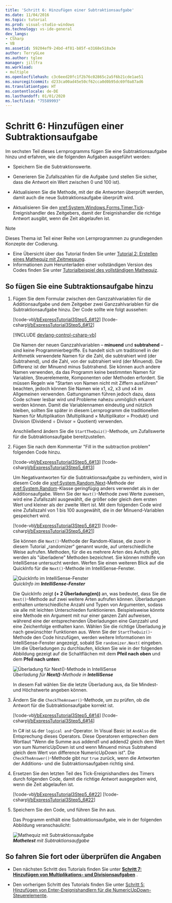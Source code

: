 ```yaml
---
title: 'Schritt 6: Hinzufügen einer Subtraktionsaufgabe'
ms.date: 11/04/2016
ms.topic: tutorial
ms.prod: visual-studio-windows
ms.technology: vs-ide-general
dev_langs:
- CSharp
- VB
ms.assetid: 59204ef9-24bd-4f81-b85f-e3168e518a3e
author: TerryGLee
ms.author: tglee
manager: jillfra
ms.workload:
- multiple
ms.openlocfilehash: c3c6eed20fc1f2b76c02865c2a5f6b21cde1ae51
ms.sourcegitcommit: d233ca00ad45e50cf62cca0d0b95dc69f0a87ad6
ms.translationtype: HT
ms.contentlocale: de-DE
ms.lasthandoff: 01/01/2020
ms.locfileid: "75589993"
---
```

# <a name="step-6-add-a-subtraction-problem"></a>Schritt 6: Hinzufügen einer Subtraktionsaufgabe
Im sechsten Teil dieses Lernprogramms fügen Sie eine Subtraktionsaufgabe hinzu und erfahren, wie die folgenden Aufgaben ausgeführt werden:

- Speichern Sie die Subtraktionswerte.

- Generieren Sie Zufallszahlen für die Aufgabe (und stellen Sie sicher, dass die Antwort ein Wert zwischen 0 und 100 ist).

- Aktualisieren Sie die Methode, mit der die Antworten überprüft werden, damit auch die neue Subtraktionsaufgabe überprüft wird.

- Aktualisieren Sie den <xref:System.Windows.Forms.Timer.Tick>-Ereignishandler des Zeitgebers, damit der Ereignishandler die richtige Antwort ausgibt, wenn die Zeit abgelaufen ist.

> [!NOTE]
> Dieses Thema ist Teil einer Reihe von Lernprogrammen zu grundlegenden Konzepte der Codierung.
> - Eine Übersicht über das Tutorial finden Sie unter [Tutorial 2: Erstellen eines Mathequiz mit Zeitmessung](../ide/tutorial-2-create-a-timed-math-quiz.md).
> - Informationen zum Herunterladen einer vollständigen Version des Codes finden Sie unter [Tutorialbeispiel des vollständigen Mathequiz](https://code.msdn.microsoft.com/Complete-Math-Quiz-8581813c).

## <a name="to-add-a-subtraction-problem"></a>So fügen Sie eine Subtraktionsaufgabe hinzu

1. Fügen Sie dem Formular zwischen den Ganzzahlvariablen für die Additionsaufgabe und dem Zeitgeber zwei Ganzzahlvariablen für die Subtraktionsaufgabe hinzu. Der Code sollte wie folgt aussehen:

     [!code-vb[VbExpressTutorial3Step5_6#12](../ide/codesnippet/VisualBasic/step-6-add-a-subtraction-problem_1.vb)]
     [!code-csharp[VbExpressTutorial3Step5_6#12](../ide/codesnippet/CSharp/step-6-add-a-subtraction-problem_1.cs)]

     [!INCLUDE [devlang-control-csharp-vb](./includes/devlang-control-csharp-vb.md)]

     Die Namen der neuen Ganzzahlvariablen – **minuend** und **subtrahend** – sind keine Programmierbegriffe. Es handelt sich um traditionell in der Arithmetik verwendete Namen für die Zahl, die subtrahiert wird (der Subtrahend), und die Zahl, von der subtrahiert wird (der Minuend). Die Differenz ist der Minuend minus Subtrahend. Sie können auch andere Namen verwenden, da das Programm keine bestimmten Namen für Variablen, Steuerelemente, Komponenten oder Methoden erfordert. Sie müssen Regeln wie "Starten von Namen nicht mit Ziffern ausführen" beachten, jedoch können Sie Namen wie x1, x2, x3 und x4 im Allgemeinen verwenden. Gattungsnamen führen jedoch dazu, dass Code schwer lesbar wird und Probleme nahezu unmöglich erkannt werden können. Damit die Variablennamen eindeutig und nützlich bleiben, sollten Sie später in diesem Lernprogramm die traditionellen Namen für Multiplikation (Multiplikand × Multiplikator = Produkt) und Division (Dividend ÷ Divisor = Quotient) verwenden.

     Anschließend ändern Sie die `StartTheQuiz()`-Methode, um Zufallswerte für die Subtraktionsaufgabe bereitzustellen.

2. Fügen Sie nach dem Kommentar "Fill in the subtraction problem" folgenden Code hinzu.

     [!code-vb[VbExpressTutorial3Step5_6#13](../ide/codesnippet/VisualBasic/step-6-add-a-subtraction-problem_2.vb)]
     [!code-csharp[VbExpressTutorial3Step5_6#13](../ide/codesnippet/CSharp/step-6-add-a-subtraction-problem_2.cs)]

     Um Negativantworten für die Subtraktionsaufgabe zu verhindern, wird in diesem Code die <xref:System.Random.Next>-Methode der <xref:System.Random>-Klasse geringfügig anders verwendet als in der Additionsaufgabe. Wenn Sie der `Next()`-Methode zwei Werte zuweisen, wird eine Zufallszahl ausgewählt, die größer oder gleich dem ersten Wert und kleiner als der zweite Wert ist. Mit dem folgenden Code wird eine Zufallszahl von 1 bis 100 ausgewählt, die in der Minuend-Variablen gespeichert wird.

     [!code-vb[VbExpressTutorial3Step5_6#21](../ide/codesnippet/VisualBasic/step-6-add-a-subtraction-problem_3.vb)]
     [!code-csharp[VbExpressTutorial3Step5_6#21](../ide/codesnippet/CSharp/step-6-add-a-subtraction-problem_3.cs)]

     Sie können die `Next()`-Methode der Random-Klasse, die zuvor in diesem Tutorial „randomizer“ genannt wurde, auf unterschiedliche Weise aufrufen. Methoden, für die es mehrere Arten des Aufrufs gibt, werden als "überladene" Methoden bezeichnet. Sie können mithilfe von IntelliSense untersucht werden. Werfen Sie einen weiteren Blick auf die QuickInfo für die `Next()`-Methode im IntelliSense-Fenster.

     ![QuickInfo im IntelliSense-Fenster](../ide/media/express_overloads.png)<br/>
*QuickInfo im* ***IntelliSense-Fenster***

     Die QuickInfo zeigt **(+ 2 Überladung(en))** an, was bedeutet, dass Sie die `Next()`-Methode auf zwei weitere Arten aufrufen können. Überladungen enthalten unterschiedliche Anzahl und Typen von Argumenten, sodass sie alle mit leichten Unterschieden funktionieren. Beispielsweise könnte eine Methode ein Argument mit nur einer ganzen Zahl aufweisen, während eine der entsprechenden Überladungen eine Ganzzahl und eine Zeichenfolge enthalten kann. Wählen Sie die richtige Überladung je nach gewünschter Funktionen aus. Wenn Sie der `StartTheQuiz()`-Methode den Code hinzufügen, werden weitere Informationen im IntelliSense-Fenster angezeigt, sobald Sie `randomizer.Next(` eingeben. Um die Überladungen zu durchlaufen, klicken Sie wie in der folgenden Abbildung gezeigt auf die Schaltflächen mit dem **Pfeil nach oben** und dem **Pfeil nach unten**:

     ![Überladung für Next&#40;&#41;-Methode in IntelliSense](../ide/media/express_nextoverload.png)<br/>
*Überladung für* ***Next()***-*Methode in* ***IntelliSense***

     In diesem Fall wählen Sie die letzte Überladung aus, da Sie Mindest- und Höchstwerte angeben können.

3. Ändern Sie die `CheckTheAnswer()`-Methode, um zu prüfen, ob die Antwort für die Subtraktionsaufgabe korrekt ist.

     [!code-vb[VbExpressTutorial3Step5_6#14](../ide/codesnippet/VisualBasic/step-6-add-a-subtraction-problem_4.vb)]
     [!code-csharp[VbExpressTutorial3Step5_6#14](../ide/codesnippet/CSharp/step-6-add-a-subtraction-problem_4.cs)]

     In C# ist `&&` der `logical and`-Operator. In Visual Basic ist `AndAlso` die Entsprechung dieses Operators. Diese Operatoren entsprechen dem Wortlaut "Wenn die Summe aus addend1 und addend2 gleich dem Wert von sum NumericUpDown ist und wenn Minuend minus Subtrahend gleich dem Wert von difference NumericUpDown ist". Die `CheckTheAnswer()`-Methode gibt nur `true` zurück, wenn die Antworten der Additions- und die Subtraktionsaufgaben richtig sind.

4. Ersetzen Sie den letzten Teil des Tick-Ereignishandlers des Timers durch folgenden Code, damit die richtige Antwort ausgegeben wird, wenn die Zeit abgelaufen ist.

     [!code-vb[VbExpressTutorial3Step5_6#22](../ide/codesnippet/VisualBasic/step-6-add-a-subtraction-problem_5.vb)]
     [!code-csharp[VbExpressTutorial3Step5_6#22](../ide/codesnippet/CSharp/step-6-add-a-subtraction-problem_5.cs)]

5. Speichern Sie den Code, und führen Sie ihn aus.

     Das Programm enthält eine Subtraktionsaufgabe, wie in der folgenden Abbildung veranschaulicht:

     ![Mathequiz mit Subtraktionsaufgabe](../ide/media/express_addsubtract.png)<br/>
***Mathetest*** *mit Subtraktionsaufgabe*

## <a name="to-continue-or-review"></a>So fahren Sie fort oder überprüfen die Angaben

- Den nächsten Schritt des Tutorials finden Sie unter **[Schritt 7: Hinzufügen von Multiplikations- und Divisionsaufgaben](../ide/step-7-add-multiplication-and-division-problems.md)** .

- Den vorherigen Schritt des Tutorials finden Sie unter [Schritt 5: Hinzufügen von Enter-Ereignishandlern für die NumericUpDown-Steuerelemente](../ide/step-5-add-enter-event-handlers-for-the-numericupdown-controls.md).
